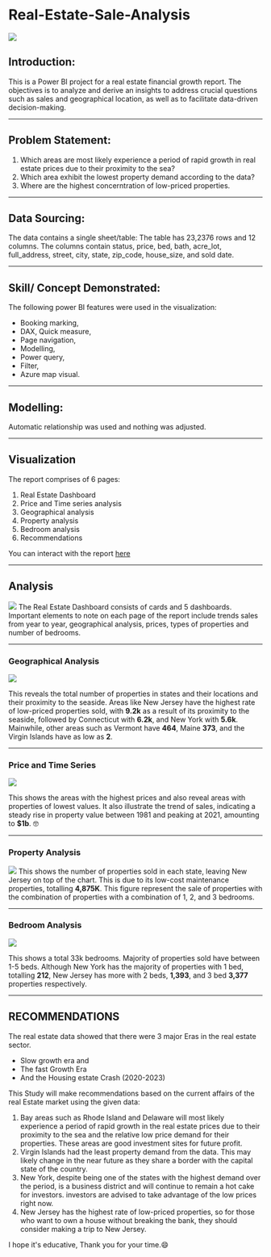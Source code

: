 # Real-Estate-Sale-Analysis                                                                                       

![](Intro_rel.png)

## Introduction:

This is a Power BI project for a real estate financial growth report. The objectives is to analyze and derive an insights to address crucial questions such as sales and geographical location, as well as to facilitate data-driven decision-making.
___

## Problem Statement:

1.	Which areas are most likely experience a period of rapid growth in real estate prices due to their proximity to the sea?
2.	Which area exhibit the lowest property demand according to the data?
3.	Where are the highest concerntration of low-priced properties.
---
## Data Sourcing:

The data contains a single sheet/table:
The table has 23,2376 rows and 12 columns. The columns contain status, price, bed, bath, acre_lot, full_address, street, city, state, zip_code, house_size, and sold date.
___
## Skill/ Concept Demonstrated:

The following power BI features were used in the visualization:
-	Booking marking,
-	DAX, Quick measure,
-	Page navigation, 
-	Modelling,
-	Power query,
-	Filter,
-	Azure map visual.
___
## Modelling:

Automatic relationship was used and nothing was adjusted.
___
## Visualization

The report comprises of 6 pages:
1.	Real Estate Dashboard
2.	Price and Time series analysis
3.	Geographical analysis
4.	Property analysis
5.	Bedroom analysis
6.	Recommendations

You can interact with the report [here]( https://app.powerbi.com/groups/me/reports/0bb60621-b737-48af-8476-3d44e20c8724/ReportSection?experience=power-bi)
___
## Analysis
![](Real_Estate_Dashoard.png)
The Real Estate Dashboard consists of cards and 5 dashboards. Important elements to note on each page of the report include trends sales from year to year, geographical analysis, prices, types of properties and number of bedrooms.
___
### Geographical Analysis
![](geographical.png)

This reveals the total number of properties in states and their locations and their proximity to the seaside. Areas like New Jersey have the highest rate of low-priced properties sold, with __9.2k__ as a result of its proximity to the seaside, followed by Connecticut with __6.2k__, and New York with __5.6k__. Mainwhile, other areas such as Vermont have __464__, Maine __373__, and the Virgin Islands have as low as __2__.
___
### Price and Time Series
![](price_time_serie.png)

This shows the areas with the highest prices and also reveal areas with properties of lowest values. It also illustrate the trend of sales, indicating a steady rise in property value between 1981 and peaking at 2021, amounting to __$1b__. 🤓
___
### Property Analysis
![](property.png)
This shows the number of properties sold in each state, leaving New Jersey on top of the chart. This is due to its low-cost maintenance properties, totalling __4,875K__. This figure represent the sale of properties with the combination of properties with a combination of 1, 2, and 3 bedrooms.
___
### Bedroom Analysis
![](bedroom.png)

This shows a total 33k bedrooms. Majority of properties sold have between 1-5 beds. Although New York has the majority of properties with 1 bed, totalling __212__, New Jersey has more with 2 beds, __1,393__, and 3 bed __3,377__ properties respectively.
___
## RECOMMENDATIONS
The real estate data showed that there were 3 major Eras in the real estate sector.
-	Slow growth era and
-	The fast Growth Era
-	And the Housing estate Crash (2020-2023)
  
This Study will make recommendations based on the current affairs of the real Estate market using the given data:
1.	Bay areas such as Rhode Island and Delaware will most likely experience a period of rapid growth in the real estate prices due to their proximity to the sea and the relative low price  demand for their properties. These areas are good investment sites for future profit.
2.	Virgin Islands had the least property demand from the data. This may likely change in the near future as they share a border with the capital state of the country.
3.	New York, despite being one of the states with the highest demand over the period, is a business district and will continue to remain a hot cake for investors. investors are advised to take advantage of the low prices right now.
4.	New Jersey has the highest rate of low-priced properties, so for those who want to own a house without breaking the bank, they should consider making a trip to New Jersey.

I hope it's educative, Thank you for your time.😄






